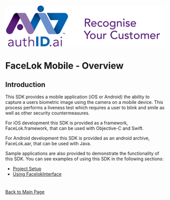 ![Ipsidy](../../images/authid.png)
# FaceLok Mobile - Overview

## Introduction

This SDK provides a mobile application (iOS or Android) the ability to capture a users biometric image using the camera on a mobile device. This process performs a liveness test which requires a user to blink and smile as well as other security countermeasures.

For iOS development this SDK is provided as a framework, FaceLok.framework, that can be used with Objective-C and Swift.

For Android development this SDK is provided as an android archive, FaceLok.aar, that can be used with Java.

Sample applications are also provided to demonstrate the functionality of this SDK. You can see examples of using this SDK in the following sections:

- [Project Setup](./projectsetup.md)
- [Using FacelokInterface](./usingfacelokint.md)


#

[Back to Main Page](../README.md)